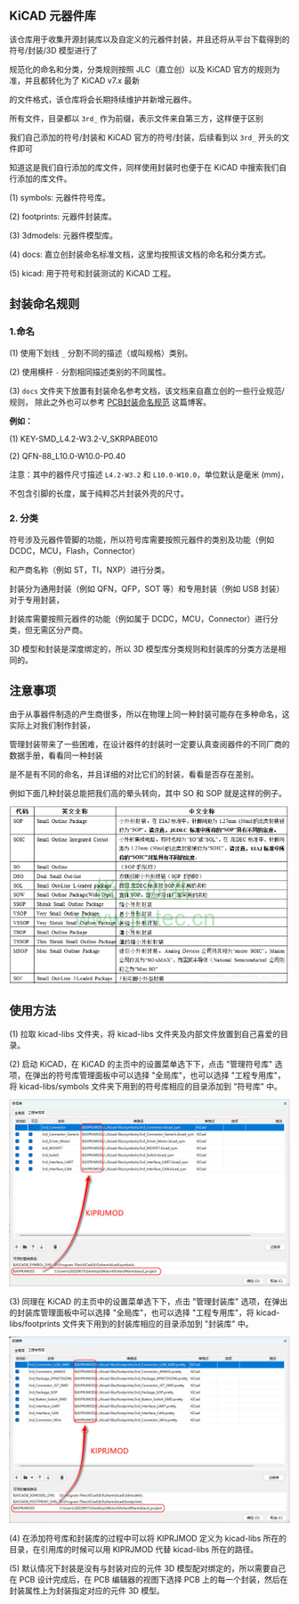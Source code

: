 ## KiCAD 元器件库

该仓库用于收集开源封装库以及自定义的元器件封装，并且还将从平台下载得到的符号/封装/3D 模型进行了

规范化的命名和分类，分类规则按照 JLC（嘉立创）以及 KiCAD 官方的规则为准，并且都转化为了 KiCAD v7.x 最新

的文件格式，该仓库将会长期持续维护并新增元器件。

所有文件，目录都以 `3rd_` 作为前缀，表示文件来自第三方，这样便于区别

我们自己添加的符号/封装和 KiCAD 官方的符号/封装，后续看到以 `3rd_` 开头的文件即可

知道这是我们自行添加的库文件，同样使用封装时也便于在 KiCAD 中搜索我们自行添加的库文件。

(1) symbols: 元器件符号库。

(2) footprints: 元器件封装库。

(3) 3dmodels: 元器件模型库。

(4) docs: 嘉立创封装命名标准文档，这里均按照该文档的命名和分类方式。

(5) kicad: 用于符号和封装测试的 KiCAD 工程。

## 封装命名规则

### 1.命名

(1) 使用下划线 `_` 分割不同的描述（或叫规格）类别。

(2) 使用横杆 `-` 分割相同描述类别的不同属性。

(3) `docs` 文件夹下放置有封装命名参考文档，该文档来自嘉立创的一些行业规范/规则，
除此之外也可以参考 [PCB封装命名规范](https://www.cnblogs.com/chengerccj/p/15004728.html) 
这篇博客。

**例如：**

(1) KEY-SMD_L4.2-W3.2-V_SKRPABE010

(2) QFN-88_L10.0-W10.0-P0.40

注意：其中的器件尺寸描述 `L4.2-W3.2` 和 `L10.0-W10.0`，单位默认是毫米 (mm)，

不包含引脚的长度，属于纯粹芯片封装外壳的尺寸。

### 2. 分类

符号涉及元器件管脚的功能，所以符号库需要按照元器件的类别及功能（例如 DCDC，MCU，Flash，Connector）

和产商名称（例如 ST，TI，NXP）进行分类。

封装分为通用封装（例如 QFN，QFP，SOT 等）和专用封装（例如 USB 封装）对于专用封装，

封装库需要按照元器件的功能（例如属于 DCDC，MCU，Connector）进行分类，但无需区分产商。

3D 模型和封装是深度绑定的，所以 3D 模型库分类规则和封装库的分类方法是相同的。

## 注意事项

由于从事器件制造的产生商很多，所以在物理上同一种封装可能存在多种命名，这实际上对我们制作封装，

管理封装带来了一些困难，在设计器件的封装时一定要认真查阅器件的不同厂商的数据手册，看看同一种封装

是不是有不同的命名，并且详细的对比它们的封装，看看是否存在差别。

例如下面几种封装总能把我们高的晕头转向，其中 SO 和 SOP 就是这样的例子。

![image.png](./da895b3a06858091.png)

## 使用方法

(1) 拉取 kicad-libs 文件夹，将 kicad-libs 文件夹及内部文件放置到自己喜爱的目录。

(2) 启动 KiCAD，在 KiCAD 的主页中的设置菜单选下下，点击 "管理符号库" 选项，在弹出的符号库管理面板中可以选择 "全局库"，也可以选择 "工程专用库"，将 kicad-libs/symbols 文件夹下用到的符号库相应的目录添加到 "符号库" 中。

![image.png](./20241113200410.jpg)

(3) 同理在 KiCAD 的主页中的设置菜单选下下，点击 "管理封装库" 选项，在弹出的封装库管理面板中可以选择 "全局库"，也可以选择 "工程专用库"，将 kicad-libs/footprints 文件夹下用到的封装库相应的目录添加到 "封装库" 中。

![image.png](./20241113200613.jpg)

(4) 在添加符号库和封装库的过程中可以将 KIPRJMOD 定义为 kicad-libs 所在的目录，在引用库的时候可以用 KIPRJMOD 代替 kicad-libs 所在的路径。

(5) 默认情况下封装是没有与封装对应的元件 3D 模型配对绑定的，所以需要自己在 PCB 设计完成后，在 PCB 编辑器的视图下选择 PCB 上的每一个封装，然后在封装属性上为封装指定对应的元件 3D 模型。
